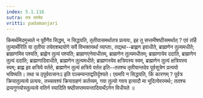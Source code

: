 ```yaml
---
index: 5.1.116
sutra: तत्र तस्येव
vritti: padamanjari
---
```


 किमर्थमिदमुच्यते न पूर्वेणैव सिद्धम्, न सिद्धयति, तृतीयासमर्थातत्र प्रत्ययः, इह तु सप्तमीषष्ठीसमर्थात् ? एवं तर्हि तुल्यार्थैरिति या तृतीया तयेवशब्दयोगे सर्वे विभक्तयर्था व्याप्ताः, तद्यथा--ब्राह्णण इवाधीते, ब्राह्मणेन तुल्यमधीते; ब्राह्मणमिव पश्यति, ब्राह्णेन तुल्यं पश्यति; ब्राह्मणएनेवाधीतम्, ब्राह्मणेन तुल्यमधीतम्; ब्राह्मणायेव ददाति, ब्राह्मणेन तुल्यं ददाति; ब्राह्मणादिवाधीते, ब्राह्मणेन तुल्यमधीते; ब्राह्मणस्येव क्षत्रियस्य स्वम्, ब्राह्मणेन तुल्यं क्षत्रियस्य स्वम्; ब्राह्ण इव क्षत्रिये वर्तते, ब्राह्मणेन तुल्यं क्षत्रिये वर्तत इति--ततश्च तृतीयान्तदेव पूर्वसूत्रेण प्रत्ययो भविष्यति। तथा च ठ्पूर्ववत्सनःऽ इति पञ्चम्यन्ताद्वतिर्दृश्यते। एवमपि न सिद्धयति, किं कारणम् ? पूर्वत्र क्रियातुल्यत्वे प्रत्ययः, तच्चावश्यं क्रियाग्रहणं कर्तव्यम्, गवा तुल्यो गवय इत्यादौ मा भूदित्येवरमर्थः; ततश्च द्रव्यगुणयोस्तुल्यत्वे वतिर्न स्यादिति षष्ठीसप्तमयन्तादिवार्थेऽनेन विधीयते ॥
